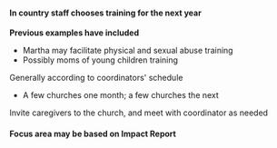 #### In country staff chooses training for the next year
**Previous examples have included**
- Martha may facilitate physical and sexual abuse training
- Possibly moms of young children training

Generally according to coordinators' schedule
- A few churches one month; a few churches the next

Invite caregivers to the church, and meet with coordinator as needed

#### Focus area may be based on Impact Report